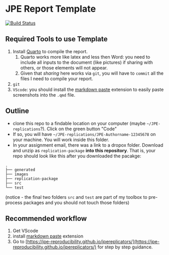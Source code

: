 # JPE Report Template 

[![Build Status](https://github.com/floswald/JPEtools.jl/actions/workflows/CI.yml/badge.svg?branch=main)](https://github.com/floswald/JPEtools.jl/actions/workflows/CI.yml?query=branch%3Amain)

## Required Tools to use Template

1. Install [Quarto](https://quarto.org/docs/get-started/) to compile the report. 
   1. Quarto works more like latex and less then Word: you need to include all inputs to the document (like pictures) if sharing with others, or those elements will not appear.
   2. Given that *sharing* here works via `git`, you will have to `commit` all the files I need to compile your report.
2. `git` 
3. `VScode`: you should install the [markdown paste](https://marketplace.visualstudio.com/items/?itemName=telesoho.vscode-markdown-paste-image) extension to easily paste screenshots into the `.qmd` file.

## Outline

* clone this repo to a findable location on your computer (maybe `~/JPE-replications`?). Click on the green button "Code"
* If so, you will have `~/JPE-replications/JPE-Authorname-12345678` on your machine. You will work inside this folder.
* In your assignment email, there was a link to a dropox folder. Download and unzip as `replication-package` **into this repository**. That is, your repo should look like this after you downloaded the pacakge:

```
.
├── generated
├── images
├── replication-package
├── src
└── test
```

(notice - the final two folders `src` and `test` are part of my toolbox to pre-process packages and you should not touch those folders)



## Recommended workflow

1. Get VScode
2. install [markdown paste](https://marketplace.visualstudio.com/items/?itemName=telesoho.vscode-markdown-paste-image) extension
3. Go to [https://jpe-reproducibility.github.io/jpereplicators/](https://jpe-reproducibility.github.io/jpereplicators/) for step by step guidance.


